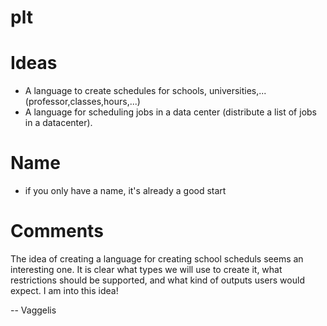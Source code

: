 plt
===

Ideas
=====
- A language to create schedules for schools, universities,... (professor,classes,hours,...)
- A language for scheduling jobs in a data center (distribute a list of jobs in a datacenter).

Name
====
- if you only have a name, it's already a good start


Comments
========
The idea of creating a language for creating school scheduls seems an interesting one.
It is clear what types we will use to create it, what restrictions should be supported,
and what kind of outputs users would expect. I am into this idea!

--
Vaggelis
